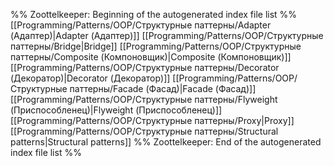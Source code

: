 %% Zoottelkeeper: Beginning of the autogenerated index file list  %%
 [[Programming/Patterns/OOP/Структурные паттерны/Adapter (Адаптер)|Adapter (Адаптер)]]
 [[Programming/Patterns/OOP/Структурные паттерны/Bridge|Bridge]]
 [[Programming/Patterns/OOP/Структурные паттерны/Composite (Компоновщик)|Composite (Компоновщик)]]
 [[Programming/Patterns/OOP/Структурные паттерны/Decorator (Декоратор)|Decorator (Декоратор)]]
 [[Programming/Patterns/OOP/Структурные паттерны/Facade (Фасад)|Facade (Фасад)]]
 [[Programming/Patterns/OOP/Структурные паттерны/Flyweight (Приспособленец)|Flyweight (Приспособленец)]]
 [[Programming/Patterns/OOP/Структурные паттерны/Proxy|Proxy]]
 [[Programming/Patterns/OOP/Структурные паттерны/Structural patterns|Structural patterns]]
%% Zoottelkeeper: End of the autogenerated index file list  %%
